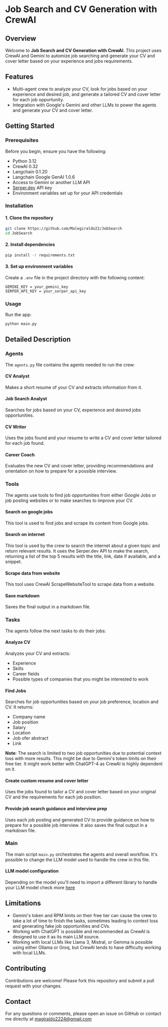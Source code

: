 # Job Search and CV Generation with CrewAI

## Overview
Welcome to **Job Search and CV Generation with CrewAI**.
This project uses CrewAI and Gemini to automize job searching and generate your CV and cover letter based on your experience and jobs requirements.

## Features
* Multi-agent crew to analyze your CV, look for jobs based on your experience and desired job, and generate a tailored CV and cover letter for each job opportunity.
* Integration with Google's Gemini and other LLMs to power the agents and generate your CV and cover letter.

## Getting Started
### Prerequisites
Before you begin, ensure you have the following:
* Python 3.12
* CrewAI 0.32
* Langchain 0.1.20
* Langchain Google GenAI 1.0.6
* Access to Gemini or another LLM API
* [Serper.dev](https://serper.dev/) API key
* Environment variables set up for your API credentials

### Installation

#### 1. Clone the repository
```sh
git clone https://github.com/Malegiraldo22/JobSearch
cd JobSearch
```

#### 2. Install dependencies
```sh
pip install -r requirements.txt
```

#### 3. Set up environment variables
Create a `.env` file in the project directory with the following content:
```
GEMINI_KEY = your_gemini_key
SERPER_API_KEY = your_serper_api_key
```

### Usage
Run the app:
```sh
python main.py
```

## Detailed Description

### Agents
The `agents.py` file contains the agents needed to run the crew:
#### CV Analyst
Makes a short resume of your CV and extracts information from it.
#### Job Search Analyst
Searches for jobs based on your CV, experience and desired jobs opportunities.
#### CV Writer
Uses the jobs found and your resume to write a CV and cover letter tailored for each job found.
#### Career Coach
Evaluates the new CV and cover letter, providing recommendations and orientation on how to prepare for a possible interview.

### Tools
The agents use tools to find job opportunities from either Google Jobs or job posting websites or to make searches to improve your CV.

#### Search on google jobs
This tool is used to find jobs and scrape its content from Google jobs.

#### Search on internet
This tool is used by the crew to search the internet about a given topic and return relevant results. It uses the Serper.dev API to make the search, returning a list of the top 5 results with the title, link, date if available, and a snippet.

#### Scrape data from website
This tool uses CrewAI ScrapeWebsiteTool to scrape data from a website.

#### Save markdown
Saves the final output in a markdown file.

### Tasks
The agents follow the next tasks to do their jobs:

#### Analyze CV
Analyzes your CV and extracts:
- Experience
- Skills
- Career fields
- Possible types of companies that you might be interested to work

#### Find Jobs
Searches for job opportunities based on your job preference, location and CV. It returns:
- Company name
- Job position
- Salary
- Location
- Job ofer abstract
- Link

**Note**: The search is limited to two job opportunities due to potential context loss with more results. This might be due to Gemini's token limits on their free tier. It might work better with ChatGPT-4 as CrewAI is highly dependent on it.

#### Create custom resume and cover letter
Uses the jobs found to tailor a CV and cover letter based on your original CV and the requirements for each job position.

#### Provide job search guidance and interview prep
Uses each job posting and generated CV to provide guidance on how to prepare for a possible job interview. It also saves the final output in a markdown file.

### Main
The main script `main.py` orchestrates the agents and overall workflow. It's possible to change the LLM model used to handle the crew in this file.

#### LLM model configuration
Depending on the model you'll need to import a different library to handle your LLM model check more [here](https://docs.crewai.com/how-to/LLM-Connections/)

## Limitations
* Gemini's token and RPM limits on their free tier can cause the crew to take a lot of time to finish the tasks, sometimes leading to context loss and generating fake job opportunities and CVs.
* Working with ChatGPT is possible and recommended as CrewAI is designed to use it as its main LLM source.
* Working with local LLMs like Llama 3, Mistral, or Gemma is possible using either Ollama or Groq, but CrewAI tends to have difficulty working with local LLMs.

## Contributing
Contributions are welcome! Please fork this repository and submit a pull request with your changes.

## Contact
For any questions or comments, please open an issue on GitHub or contact me directly at magiraldo2224@gmail.com